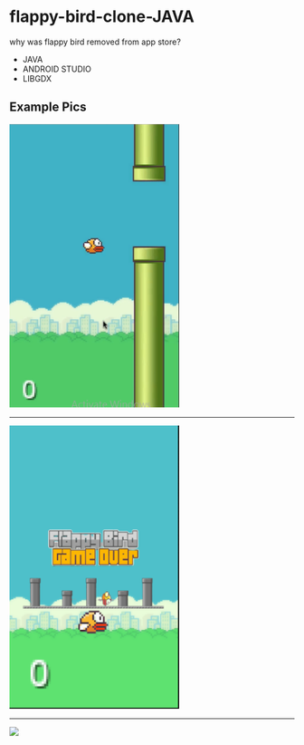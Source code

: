 # flappy-bird-clone-JAVA
why was flappy bird removed from app store?

<ul>
<li>JAVA</li>
<li>ANDROID STUDIO</li>
<li>LIBGDX</li>
</ul>

<h2>Example Pics</h2>

<img src="examples/1.PNG" height="500" width="300">

<hr>
<img src="examples/2.PNG" height="500" width="300">


<hr>
<img src="https://media.tenor.com/images/c2db78528072b649622b93708d4536db/tenor.gif">
